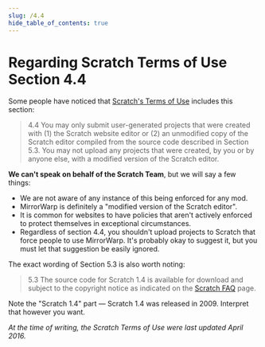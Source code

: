 ```yaml
---
slug: /4.4
hide_table_of_contents: true
---
```


# Regarding Scratch Terms of Use Section 4.4

Some people have noticed that [Scratch's Terms of Use](https://scratch.mit.edu/terms_of_use) includes this section:

> 4.4 You may only submit user-generated projects that were created with (1) the Scratch website editor or (2) an unmodified copy of the Scratch editor compiled from the source code described in Section 5.3. You may not upload any projects that were created, by you or by anyone else, with a modified version of the Scratch editor.

**We can't speak on behalf of the Scratch Team**, but we will say a few things:

 - We are not aware of any instance of this being enforced for any mod.
 - MirrorWarp is definitely a "modified version of the Scratch editor".
 - It is common for websites to have policies that aren't actively enforced to protect themselves in exceptional circumstances.
 - Regardless of section 4.4, you shouldn't upload projects to Scratch that force people to use MirrorWarp. It's probably okay to suggest it, but you must let that suggestion be easily ignored.

The exact wording of Section 5.3 is also worth noting:

> 5.3 The source code for Scratch 1.4 is available for download and subject to the copyright notice as indicated on the [Scratch FAQ](https://scratch.mit.edu/faq) page.

Note the "Scratch 1.4" part &mdash; Scratch 1.4 was released in 2009. Interpret that however you want.

*At the time of writing, the Scratch Terms of Use were last updated April 2016.*
